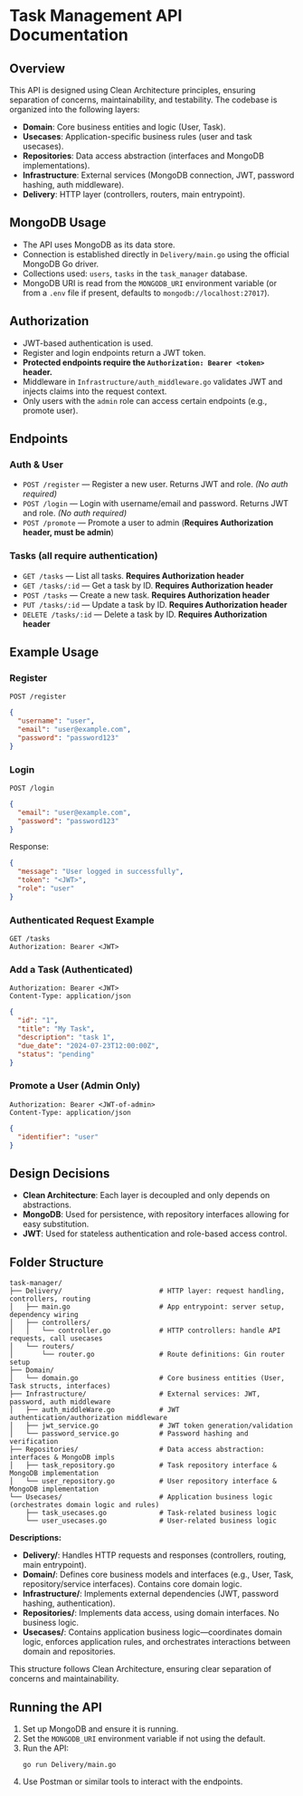# Task Management API Documentation

## Overview

This API is designed using Clean Architecture principles, ensuring separation of concerns, maintainability, and testability. The codebase is organized into the following layers:

- **Domain**: Core business entities and logic (User, Task).
- **Usecases**: Application-specific business rules (user and task usecases).
- **Repositories**: Data access abstraction (interfaces and MongoDB implementations).
- **Infrastructure**: External services (MongoDB connection, JWT, password hashing, auth middleware).
- **Delivery**: HTTP layer (controllers, routers, main entrypoint).

## MongoDB Usage

- The API uses MongoDB as its data store.
- Connection is established directly in `Delivery/main.go` using the official MongoDB Go driver.
- Collections used: `users`, `tasks` in the `task_manager` database.
- MongoDB URI is read from the `MONGODB_URI` environment variable (or from a `.env` file if present, defaults to `mongodb://localhost:27017`).

## Authorization

- JWT-based authentication is used.
- Register and login endpoints return a JWT token.
- **Protected endpoints require the `Authorization: Bearer <token>` header.**
- Middleware in `Infrastructure/auth_middleware.go` validates JWT and injects claims into the request context.
- Only users with the `admin` role can access certain endpoints (e.g., promote user).

## Endpoints

### Auth & User

- `POST /register` — Register a new user. Returns JWT and role. _(No auth required)_
- `POST /login` — Login with username/email and password. Returns JWT and role. _(No auth required)_
- `POST /promote` — Promote a user to admin (**Requires Authorization header, must be admin**)

### Tasks (all require authentication)

- `GET /tasks` — List all tasks. **Requires Authorization header**
- `GET /tasks/:id` — Get a task by ID. **Requires Authorization header**
- `POST /tasks` — Create a new task. **Requires Authorization header**
- `PUT /tasks/:id` — Update a task by ID. **Requires Authorization header**
- `DELETE /tasks/:id` — Delete a task by ID. **Requires Authorization header**

## Example Usage

### Register

`POST /register`

```json
{
  "username": "user",
  "email": "user@example.com",
  "password": "password123"
}
```

### Login

`POST /login`

```json
{
  "email": "user@example.com",
  "password": "password123"
}
```

Response:

```json
{
  "message": "User logged in successfully",
  "token": "<JWT>",
  "role": "user"
}
```

### Authenticated Request Example

```
GET /tasks
Authorization: Bearer <JWT>
```

### Add a Task (Authenticated)

```POST /tasks
Authorization: Bearer <JWT>
Content-Type: application/json
```

```json
{
  "id": "1",
  "title": "My Task",
  "description": "task 1",
  "due_date": "2024-07-23T12:00:00Z",
  "status": "pending"
}
```

### Promote a User (Admin Only)

```POST /promote
Authorization: Bearer <JWT-of-admin>
Content-Type: application/json
```

```json
{
  "identifier": "user"
}
```

## Design Decisions

- **Clean Architecture**: Each layer is decoupled and only depends on abstractions.
- **MongoDB**: Used for persistence, with repository interfaces allowing for easy substitution.
- **JWT**: Used for stateless authentication and role-based access control.

## Folder Structure

```
task-manager/
├── Delivery/                        # HTTP layer: request handling, controllers, routing
│   ├── main.go                      # App entrypoint: server setup, dependency wiring
│   ├── controllers/
│   │   └── controller.go            # HTTP controllers: handle API requests, call usecases
│   └── routers/
│       └── router.go                # Route definitions: Gin router setup
├── Domain/
│   └── domain.go                    # Core business entities (User, Task structs, interfaces)
├── Infrastructure/                  # External services: JWT, password, auth middleware
│   ├── auth_middleWare.go           # JWT authentication/authorization middleware
│   ├── jwt_service.go               # JWT token generation/validation
│   └── password_service.go          # Password hashing and verification
├── Repositories/                    # Data access abstraction: interfaces & MongoDB impls
│   ├── task_repository.go           # Task repository interface & MongoDB implementation
│   └── user_repository.go           # User repository interface & MongoDB implementation
└── Usecases/                        # Application business logic (orchestrates domain logic and rules)
    ├── task_usecases.go             # Task-related business logic
    └── user_usecases.go             # User-related business logic
```

**Descriptions:**

- **Delivery/**: Handles HTTP requests and responses (controllers, routing, main entrypoint).
- **Domain/**: Defines core business models and interfaces (e.g., User, Task, repository/service interfaces). Contains core domain logic.
- **Infrastructure/**: Implements external dependencies (JWT, password hashing, authentication).
- **Repositories/**: Implements data access, using domain interfaces. No business logic.
- **Usecases/**: Contains application business logic—coordinates domain logic, enforces application rules, and orchestrates interactions between domain and repositories.

This structure follows Clean Architecture, ensuring clear separation of concerns and maintainability.

## Running the API

1. Set up MongoDB and ensure it is running.
2. Set the `MONGODB_URI` environment variable if not using the default.
3. Run the API:
   ```
   go run Delivery/main.go
   ```
4. Use Postman or similar tools to interact with the endpoints.
